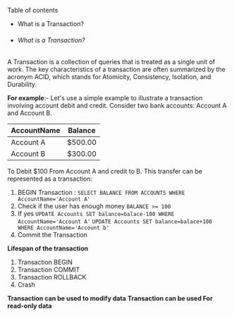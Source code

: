 Table of contents 
- What is a Transaction? 


- ###### What is a Transaction? 
A Transaction is a collection of queries that is treated as a single unit of work.
The key characteristics of a transaction are often summarized by the acronym ACID, which stands for Atomicity, Consistency, Isolation, and Durability.

**For example**:- 
Let's use a simple example to illustrate a transaction involving account debit and credit. Consider two bank accounts: Account A and Account B.

|AccountName|Balance|
|---|---|
|Account A|$500.00 |
|Account B|$300.00 |
To Debit $100 From Account A and credit to B. This transfer can be represented as a transaction:
1. BEGIN Transaction :
	`SELECT BALANCE FROM ACCOUNTS WHERE AccountName='Account A'`
2. Check if the user has enough money 
	`BALANCE >= 100`
3. If yes 
	`UPDATE Accounts SET balance=balace-100 WHERE AccountName='Account A'`
	`UPDATE Accounts SET balance=balace+100 WHERE AccountName='Account b'`
4. Commit the Transaction  

**Lifespan of the transaction** 
1. Transaction BEGIN 
2. Transaction COMMIT 
3. Transaction ROLLBACK
4. Crash 

**Transaction can be used to modify data**
**Transaction can be used For read-only data**
